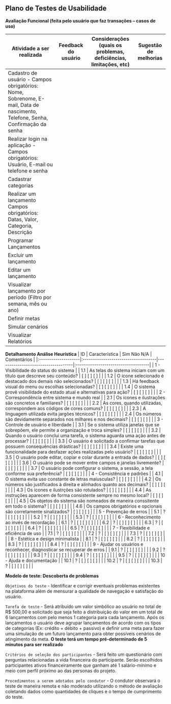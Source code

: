 ## Plano de Testes de Usabilidade


**Avaliação Funcional (feita pelo usuário que faz transações – casos de uso)**

| Atividade a ser realizada | Feedback do usuário | Considerações (quais os problemas, deficiências, limitações, etc) | Sugestão de melhorias |
|--------------------|------------------------------------|------------------------------------|------------------------------------|
| Cadastro de usuário - Campos obrigatórios: Nome, Sobrenome, E-mail, Data de nascimento, Telefone, Senha, Confirmação da senha | |
| Realizar login na aplicação - Campos obrigatórios: Usuário, E-mail ou telefone e senha | |
| Cadastrar categorias | |
| Realizar um lançamento Campos obrigatórios: Datas, Valor, Categoria, Descrição | |
| Programar Lançamentos | |
| Excluir um lançamento | |
| Editar um lançamento | |
| Visualizar lançamento por período (Filtro por semana, mês ou ano) | |
| Definir metas | |
| Simular cenários | |
| Visualizar Relatórios | |

**Detalhamento Análise Heurística**
| ID | Característica | Sim Não N/A | Comentários |
|:--------------------|:------------------------------------|------------------------------------|:------------------------------------|
| 1 - Visibilidade do status do sistema |
| 1.1 | As telas do sistema iniciam com um título que descreve seu conteúdo? | [ ] [ ] [ ] |  |
| 1.2 | O ícone selecionado é destacado dos demais não selecionados? | [ ] [ ] [ ] |  |
| 1.3 | Há feedback visual do menu ou escolhas selecionadas? | [ ] [ ] [ ] |  |
| 1.4 | O sistema provê visibilidade do estado atual e alternativas para ação? | [ ] [ ] [ ] |  |
| 2 - Correspondência entre sistema e mundo real |
| 2.1 | Os ícones e ilustrações são concretos e familiares? | [ ] [ ] [ ] |  |
| 2.2 | As cores, quando utilizadas, correspondem aos códigos de cores comuns? | [ ] [ ] [ ] |  |
| 2.3 | A linguagem utilizada evita jargões técnicos? | [ ] [ ] [ ] |  |
| 2.4 | Os números são devidamente separados nos milhares e nos decimais? | [ ] [ ] [ ] |  |
| 3 - Controle de usuário e liberdade |
| 3.1 | Se o sistema utiliza janelas que se sobrepõem, ele permite a organização e troca simples? | [ ] [ ] [ ] |  |
| 3.2 | Quando o usuário conclui uma tarefa, o sistema aguarda uma ação antes de processar? | [ ] [ ] [ ] |  |
| 3.3 | O usuário é solicitado a confirmar tarefas que possuem consequências drásticas? | [ ] [ ] [ ] |  |
| 3.4 | Existe uma funcionalidade para desfazer ações realizadas pelo usuário? | [ ] [ ] [ ] |  |
| 3.5 | O usuário pode editar, copiar e colar durante a entrada de dados? | [ ] [ ] [ ] |  |
| 3.6 | O usuário pode se mover entre campos e janelas livremente? | [ ] [ ] [ ] |  |
| 3.7 | O usuário pode configurar o sistema, a sessão, a tela conforme sua preferência? | [ ] [ ] [ ] |  |
| 4 - Consistência e padrões |
| 4.1 | O sistema evita uso constante de letras maíusculas? | [ ] [ ] [ ] |  |
| 4.2 | Os números são justificados à direita e alinhados quanto aos decimais? | [ ] [ ] [ ] |  |
| 4.3 | Os ícones e ilustrções são rotulados? | [ ] [ ] [ ] |  |
| 4.4 | As instruções aparecem de forma consistente sempre no mesmo local? | [ ] [ ] [ ] |  |
| 4.5 | Os objetos do sistema são nomeados de maneira conssitente em todo o sistema? | [ ] [ ] [ ] |  |
| 4.6 | Os campos obrigatórios e opcionais são corretamente sinalizados? | [ ] [ ] [ ] |  |
| 5 - Prevenção de erros |
| 5.1 | ? | [ ] [ ] [ ] |  |
| 5.2 | ? | [ ] [ ] [ ] |  |
| 5.3 | ? | [ ] [ ] [ ] |  |
| 6 - Reconhecimento ao invés de recordação |
| 6.1 | ? | [ ] [ ] [ ] |  |
| 6.2 | ? | [ ] [ ] [ ] |  |
| 6.3 | ? | [ ] [ ] [ ] |  |
| 6.4 | ? | [ ] [ ] [ ] |  |
| 6.5 | ? | [ ] [ ] [ ] |  |
| 7 - Flexibilidade e eficiência de uso |
| 7.1 | ? | [ ] [ ] [ ] |  |
| 7.2 | ? | [ ] [ ] [ ] |  |
| 7.3 | ? | [ ] [ ] [ ] |  |
| 8 - Estética e design minimalista |
| 8.1 | ? | [ ] [ ] [ ] |  |
| 8.2 | ? | [ ] [ ] [ ] |  |
| 8.3 | ? | [ ] [ ] [ ] |  |
| 8.4 | ? | [ ] [ ] [ ] |  |
| 9 - Ajudar os usuários e reconhecer, diagnosticar se recuperar de erros |
| 9.1 | ? | [ ] [ ] [ ] |  |
| 9.2 | ? | [ ] [ ] [ ] |  |
| 9.3 | ? | [ ] [ ] [ ] |  |
| 9.4 | ? | [ ] [ ] [ ] |  |
| 9.5 | ? | [ ] [ ] [ ] |  |
| 10 - Ajuda e documentação |
| 10.1 | ? | [ ] [ ] [ ] |  |
| 10.2 | ? | [ ] [ ] [ ] |  |
| 10.3 | ? | [ ] [ ] [ ] |  |





**Modelo de teste: Descoberta de problemas**

`Objetivos do teste` - Identificar e corrigir eventuais problemas existentes na plataforma além de mensurar a qualidade de navegação e satisfação do usuário. 

`Tarefa de teste` - Será atribuído um valor simbólico ao usuário no total de R$ 500,00 e solicitado que seja feito a distribuição do valor em um total de 6 lançamentos com pelo menos 1 categoria para cada lançamento. Após os lançamentos o usuário deve agrupar lançamentos de acordo com os tipos de categorias (Ex:  crédito + débito + passivo) e definir uma meta para fazer uma simulação de um futuro lançamento para obter possíveis cenários de atingimento da meta. **O teste terá um tempo pré-determinado de 5 minutos para ser realizado**

`Critérios de seleção dos participantes` - Será feito um questionário com perguntas relacionadas a vida financeira do participante. Serão escolhidos participantes ativos financeiramente que ganham até 1 salário-mínimo e meio com perfil próximo ao das personas do projeto. 

 `Procedimentos a serem adotados pelo condutor` - O condutor observará o teste de maneira remota e não moderado utilizando o método de avaliação coletando dados como quantidades de cliques e o tempo de cumprimento do teste.

